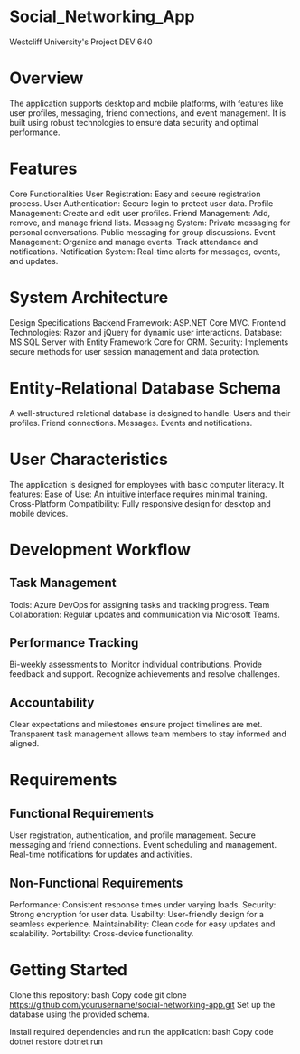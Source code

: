 # Social_Networking_App
Westcliff University's Project DEV 640

Overview
========

The application supports desktop and mobile platforms, with features like user profiles, messaging, friend connections, and event management. It is built using robust technologies to ensure data security and optimal performance.

Features
========

Core Functionalities
User Registration: Easy and secure registration process.
User Authentication: Secure login to protect user data.
Profile Management: Create and edit user profiles.
Friend Management: Add, remove, and manage friend lists.
Messaging System:
Private messaging for personal conversations.
Public messaging for group discussions.
Event Management:
Organize and manage events.
Track attendance and notifications.
Notification System: Real-time alerts for messages, events, and updates.

System Architecture
===================

Design Specifications
Backend Framework: ASP.NET Core MVC.
Frontend Technologies: Razor and jQuery for dynamic user interactions.
Database: MS SQL Server with Entity Framework Core for ORM.
Security: Implements secure methods for user session management and data protection.

Entity-Relational Database Schema
=================================

A well-structured relational database is designed to handle:
Users and their profiles.
Friend connections.
Messages.
Events and notifications.

User Characteristics
====================

The application is designed for employees with basic computer literacy. It features:
Ease of Use: An intuitive interface requires minimal training.
Cross-Platform Compatibility: Fully responsive design for desktop and mobile devices.

Development Workflow
====================

Task Management
---------------
Tools: Azure DevOps for assigning tasks and tracking progress.
Team Collaboration: Regular updates and communication via Microsoft Teams.

Performance Tracking
--------------------
Bi-weekly assessments to:
Monitor individual contributions.
Provide feedback and support.
Recognize achievements and resolve challenges.

Accountability
--------------
Clear expectations and milestones ensure project timelines are met.
Transparent task management allows team members to stay informed and aligned.

Requirements
============

Functional Requirements
-----------------------
User registration, authentication, and profile management.
Secure messaging and friend connections.
Event scheduling and management.
Real-time notifications for updates and activities.

Non-Functional Requirements
---------------------------
Performance: Consistent response times under varying loads.
Security: Strong encryption for user data.
Usability: User-friendly design for a seamless experience.
Maintainability: Clean code for easy updates and scalability.
Portability: Cross-device functionality.

Getting Started
===============

Clone this repository:
bash
Copy code
git clone https://github.com/yourusername/social-networking-app.git
Set up the database using the provided schema.

Install required dependencies and run the application:
bash
Copy code
dotnet restore
dotnet run
